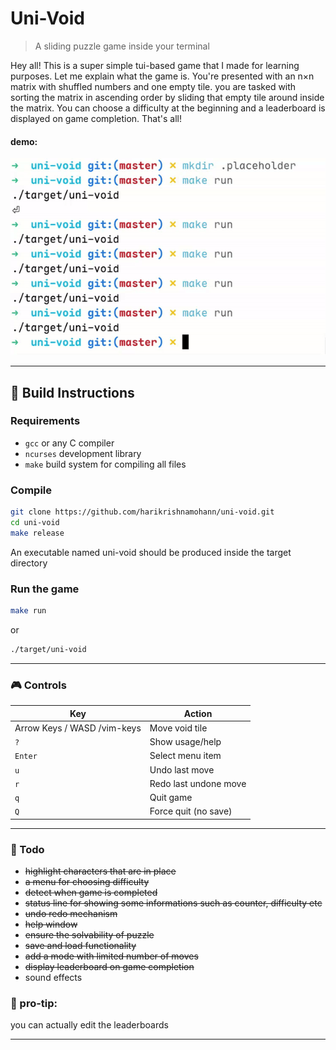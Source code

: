 # Uni-Void
> A sliding puzzle game inside your terminal

Hey all! This is a super simple tui-based game that I made for learning purposes. Let me explain what the game is. You're presented with an n×n matrix with shuffled numbers and one empty tile. you are tasked with sorting the matrix in ascending order by sliding that empty tile around inside the matrix. You can choose a difficulty at the beginning and a leaderboard is displayed on game completion. That's all!

#### demo:
![demo](demo.gif)

---

## 🔧 Build Instructions

### Requirements

- `gcc` or any C compiler
- `ncurses` development library
- `make` build system for compiling all files

### Compile

```bash
git clone https://github.com/harikrishnamohann/uni-void.git
cd uni-void
make release
```
An executable named uni-void should be produced inside the target directory 

### Run the game
```bash
make run
```
or
```bash
./target/uni-void
```

---

### 🎮 Controls

| Key | Action |
|-----|--------|
| Arrow Keys / WASD /vim-keys | Move void tile |
| `?` | Show usage/help |
| `Enter` | Select menu item |
| `u` | Undo last move |
| `r` | Redo last undone move |
| `q` | Quit game |
| `Q` | Force quit (no save) |

---

### 📑 Todo
- ~~highlight characters that are in place~~
- ~~a menu for choosing difficulty~~
- ~~detect when game is completed~~
- ~~status line for showing some informations such as counter, difficulty etc~~
- ~~undo redo mechanism~~
- ~~help window~~
- ~~ensure the solvability of puzzle~~
- ~~save and load functionality~~
- ~~add a mode with limited number of moves~~
- ~~display leaderboard on game completion~~
- sound effects

### 🤫 pro-tip: 
you can actually edit the leaderboards

---
